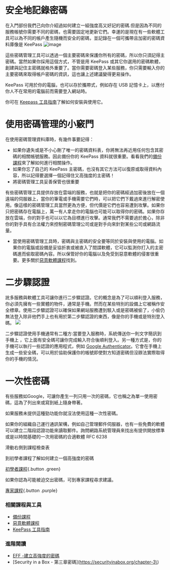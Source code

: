 安全地記錄密碼
===========

在入門部份我們己向你介紹過如何建立一組強度高又好記的密碼.但是因為不同的服務帳號你需要不同的密碼，也需要固定地更新它們。幸運的是現在有一些軟體工具可以為不同的帳戶產生隨機而安全的密碼，並記錄在一個可攜帶且加密的密碼資料庫像是 KeePass
![image](password_adv1.png)

這些密碼管理工具可以透過一個主要密碼來保護你所有的密碼，所以你只須記得主密碼。當然如果你採用這個方式，不管是用 KeePass 或其它你選用的密碼軟體，創建與記住主密碼就格外重要了。當你需要密碼登入某些服務，你只需要輸入你的主要密碼來取得帳戶密碼的資訊，這也讓上述建議變得更易操作。

KeePass 可用於你的電腦，也可以存於攜帶式，例如存在 USB 記憶卡上，以應付你人不在常用的電腦前而需要登入網站時。

你可在 [Keepass 工具指南](umbrella://lesson/keepassx)了解如何安裝與使用它。

使用密碼管理的小竅門
================

在使用密碼管理資料庫時，有幾件事要記得：
- 如果你遺失或是不小心刪了唯一的密碼資料表，你將無法再近用任何包含其密碼的相關帳號服務。因此備份你的 KeePass 資料就很重要。看看我們的[備份課程](umbrella://lesson/backing-up)來了解如何進行相關操作。
- 如果你忘了自己的 KeePass 主密碼，也沒有其它方法可以復原或取得資料內容，所以記得要選擇一個記得住又高強度的主密碼！
- 將密碼管理工具妥善保管也很重要

有些密碼管理工具提供存放在雲端的服務，也就是把你的密碼經過加密後放在一個遠端的伺服器上，當你的筆電或手機需要它們時，可以把它們下戴過來進行解密使用。像這樣的密碼管理工具當然更為方便，但代價是它們也容易遭到攻擊。如果你只把密碼存在電腦上，萬一有人拿走你的電腦也可能可以取得你的密碼。如果你存放在雲端，你的對手也可以以它為目標進行攻擊。通常我們不需要過於擔心，除非你的對手具有合法權力來控制密碼管理公司或是對手向來針對某些公司或網路流量。
- 當使用密碼管理工具時，密碼與主密碼的安全要等同於安裝與使用的電腦。如果你的電腦或設備是妥協折衷或被直入了間諜軟體，它可以監測你打入的主密碼進而偷取密碼內容。所以保管好你的電腦以及免受到惡意軟體的侵害很重要。更多關於[惡意軟體課程](umbrella://lesson/malware)找到。

二步驟認證
===========

訛多服務與軟體工具可讓你進行二步驟認證。它的概念是為了可以順利登入服務，你必須先擁有一些實體的物件，通常是手機。然而在某些特別的設備上它被稱作安全標章。使用二步驟認證可以確保如果網站服務遭到駭入或是密碼被偷了，小偷仍無法登入除非他們手上也有用於第二步驟認證的東西，像是你的手機或是特別登入碼。
![](password_adv2.png)

二步驟認證使用手機通常有二種方:當要登入服務時，系統傳送你一則文字簡訊到手機上 ，它上面有安全碼可讓你完成輸入符合後順利登入。另一種方式是，你的手機可以執行一些認證的應用程式，例如 [Google Authenticator](https://play.google.com/store/apps/details?id=com.google.android.apps.authenticator2)。它會在手機上生成一些安全碼，可以用於協助保護你的帳號即使對方知道密碼但沒辧法實際取得你的手機的情況。

一次性密碼
=============

有些服務如Google，可讓你產生一列只用一次的密碼，它也稱之為單一使用密碼，這為了列出來或寫到紙上隨身帶著。

如果服務未提供這種勁功能你就沒法使用這種一次性密碼。

如果你的組織自己運行通訊架構，例如自己管理郵件伺服器，也有一些免費的軟體可以建立二階段認證功能來讀取郵件。詢問網路系統管理員來找出有提供開放標準或是以時間基礎的一次用密碼的合適軟體 RFC 6238

滑動右側到課程檢查表

到初學者課程了解如何建立一個高強度的密碼

[初學者課程](umbrella://lesson/passwords/0){.button .green}

如果你認為可能被迫交出密碼，可到專家課程尋求建議。

[專家課程](umbrella://lesson/passwords/2){.button .purple}

### 相關課程與工具

- [備份課程](umbrella://lesson/backing-up)
- [惡意軟體課程](umbrella://lesson/malware)
- [KeePass 工具指南](umbrella://tool/KeePass)

### 進階閱讀

- [EFF -建立高強度的密碼](https://ssd.eff.org/en/module/creating-strong-passwords)
- [Security in a Box - 第三章密碼](https://securityinabox.org/chapter-3\)
